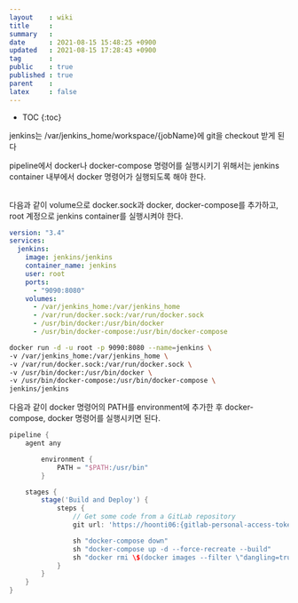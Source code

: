 ```yaml
---
layout    : wiki
title     : 
summary   : 
date      : 2021-08-15 15:48:25 +0900
updated   : 2021-08-15 17:28:43 +0900
tag       : 
public    : true
published : true
parent    : 
latex     : false
---
```

* TOC
{:toc}

jenkins는 /var/jenkins_home/workspace/{jobName}에 git을 checkout 받게 된다

pipeline에서 docker나 docker-compose 명령어를 실행시키기 위해서는 jenkins container 내부에서 docker 명령어가 실행되도록 해야 한다.

<br>
다음과 같이 volume으로 docker.sock과 docker, docker-compose를 추가하고, root 계정으로 jenkins container를 실행시켜야 한다.

```yml
version: "3.4"
services:
  jenkins:
    image: jenkins/jenkins
    container_name: jenkins
    user: root
    ports: 
      - "9090:8080"
    volumes:
      - /var/jenkins_home:/var/jenkins_home
      - /var/run/docker.sock:/var/run/docker.sock
      - /usr/bin/docker:/usr/bin/docker
      - /usr/bin/docker-compose:/usr/bin/docker-compose
```

```sh
docker run -d -u root -p 9090:8080 --name=jenkins \
-v /var/jenkins_home:/var/jenkins_home \
-v /var/run/docker.sock:/var/run/docker.sock \
-v /usr/bin/docker:/usr/bin/docker \
-v /usr/bin/docker-compose:/usr/bin/docker-compose \
jenkins/jenkins
```


다음과 같이 docker 명령어의 PATH를 environment에 추가한 후 docker-compose, docker  명령어를 실행시키면 된다.

```groovy
pipeline {
	agent any

		environment {
			PATH = "$PATH:/usr/bin"
		}

	stages {
		stage('Build and Deploy') {
			steps {
				// Get some code from a GitLab repository
				git url: 'https://hoonti06:{gitlab-personal-access-token}@lab.ssafy.com/s05-webmobile1-sub3/S05P13A104.git', branch : 'develop'

				sh "docker-compose down"
				sh "docker-compose up -d --force-recreate --build"
				sh "docker rmi \$(docker images --filter \"dangling=true\" -q --no-trunc)"
			}
		}
	}
}
```
